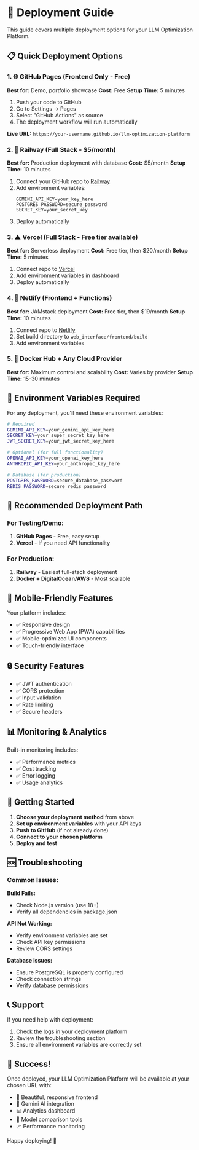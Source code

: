 # 🚀 Deployment Guide

This guide covers multiple deployment options for your LLM Optimization Platform.

## 📋 Quick Deployment Options

### 1. 🌐 GitHub Pages (Frontend Only - Free)
**Best for:** Demo, portfolio showcase
**Cost:** Free
**Setup Time:** 5 minutes

1. Push your code to GitHub
2. Go to Settings → Pages
3. Select "GitHub Actions" as source
4. The deployment workflow will run automatically

**Live URL:** `https://your-username.github.io/llm-optimization-platform`

### 2. 🚂 Railway (Full Stack - $5/month)
**Best for:** Production deployment with database
**Cost:** $5/month
**Setup Time:** 10 minutes

1. Connect your GitHub repo to [Railway](https://railway.app)
2. Add environment variables:
   ```
   GEMINI_API_KEY=your_key_here
   POSTGRES_PASSWORD=secure_password
   SECRET_KEY=your_secret_key
   ```
3. Deploy automatically

### 3. ▲ Vercel (Full Stack - Free tier available)
**Best for:** Serverless deployment
**Cost:** Free tier, then $20/month
**Setup Time:** 5 minutes

1. Connect repo to [Vercel](https://vercel.com)
2. Add environment variables in dashboard
3. Deploy automatically

### 4. 🌊 Netlify (Frontend + Functions)
**Best for:** JAMstack deployment
**Cost:** Free tier, then $19/month
**Setup Time:** 10 minutes

1. Connect repo to [Netlify](https://netlify.com)
2. Set build directory to `web_interface/frontend/build`
3. Add environment variables

### 5. 🐳 Docker Hub + Any Cloud Provider
**Best for:** Maximum control and scalability
**Cost:** Varies by provider
**Setup Time:** 15-30 minutes

## 🔧 Environment Variables Required

For any deployment, you'll need these environment variables:

```bash
# Required
GEMINI_API_KEY=your_gemini_api_key_here
SECRET_KEY=your_super_secret_key_here
JWT_SECRET_KEY=your_jwt_secret_key_here

# Optional (for full functionality)
OPENAI_API_KEY=your_openai_key_here
ANTHROPIC_API_KEY=your_anthropic_key_here

# Database (for production)
POSTGRES_PASSWORD=secure_database_password
REDIS_PASSWORD=secure_redis_password
```

## 🎯 Recommended Deployment Path

### For Testing/Demo:
1. **GitHub Pages** - Free, easy setup
2. **Vercel** - If you need API functionality

### For Production:
1. **Railway** - Easiest full-stack deployment
2. **Docker + DigitalOcean/AWS** - Most scalable

## 📱 Mobile-Friendly Features

Your platform includes:
- ✅ Responsive design
- ✅ Progressive Web App (PWA) capabilities
- ✅ Mobile-optimized UI components
- ✅ Touch-friendly interface

## 🔒 Security Features

- ✅ JWT authentication
- ✅ CORS protection
- ✅ Input validation
- ✅ Rate limiting
- ✅ Secure headers

## 📊 Monitoring & Analytics

Built-in monitoring includes:
- ✅ Performance metrics
- ✅ Cost tracking
- ✅ Error logging
- ✅ Usage analytics

## 🚀 Getting Started

1. **Choose your deployment method** from above
2. **Set up environment variables** with your API keys
3. **Push to GitHub** (if not already done)
4. **Connect to your chosen platform**
5. **Deploy and test**

## 🆘 Troubleshooting

### Common Issues:

**Build Fails:**
- Check Node.js version (use 18+)
- Verify all dependencies in package.json

**API Not Working:**
- Verify environment variables are set
- Check API key permissions
- Review CORS settings

**Database Issues:**
- Ensure PostgreSQL is properly configured
- Check connection strings
- Verify database permissions

## 📞 Support

If you need help with deployment:
1. Check the logs in your deployment platform
2. Review the troubleshooting section
3. Ensure all environment variables are correctly set

## 🎉 Success!

Once deployed, your LLM Optimization Platform will be available at your chosen URL with:
- 🎨 Beautiful, responsive frontend
- 🤖 Gemini AI integration
- 📊 Analytics dashboard
- 🔧 Model comparison tools
- 📈 Performance monitoring

Happy deploying! 🚀